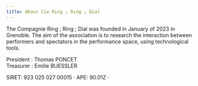 ```yaml
---
title: About Cie Ring ; Ring ; Dial 
---
```


The Compagnie Ring ; Ring ; Dial was founded in January of 2023 in Grenoble. The aim of the association is to research the interaction between performers and spectators in the performance space, using technological tools. 


President : Thomas PONCET <br />
Treasurer : Emilie BUESSLER   

SIRET: 923 025 027 00015 · APE: 90.01Z · 
